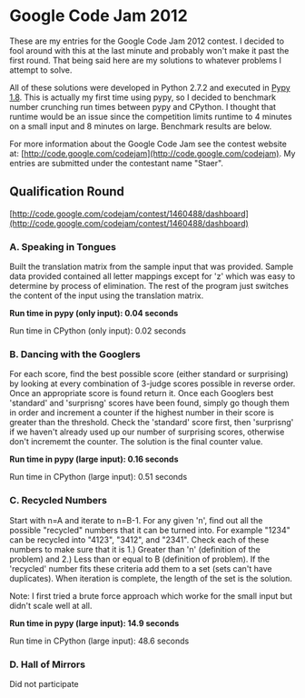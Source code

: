 Google Code Jam 2012
====================

These are my entries for the Google Code Jam 2012 contest. I decided to fool around with this at the last minute and probably won't make it past the first round. That being said here are my solutions to whatever problems I attempt to solve.

All of these solutions were developed in Python 2.7.2 and executed in [Pypy 1.8](http://pypy.org). This is actually my first time using pypy, so I decided to benchmark number crunching run times between pypy and CPython. I thought that runtime would be an issue since the competition limits runtime to 4 minutes on a small input and 8 minutes on large. Benchmark results are below.

For more information about the Google Code Jam see the contest website at: [http://code.google.com/codejam](http://code.google.com/codejam). My entries are submitted under the contestant name "Staer".


## Qualification Round ##

[http://code.google.com/codejam/contest/1460488/dashboard](http://code.google.com/codejam/contest/1460488/dashboard)

### A. Speaking in Tongues ###

Built the translation matrix from the sample input that was provided. Sample data provided contained all letter mappings except for 'z' which was easy to determine by process of elimination. The rest of the program just switches the content of the input using the translation matrix.

**Run time in pypy (only input): 0.04 seconds**

Run time in CPython (only input): 0.02 seconds 

### B. Dancing with the Googlers ###

For each score, find the best possible score (either standard or surprising) by looking at every combination of 3-judge scores possible in reverse order. Once an appropriate score is found return it. Once each Googlers best 'standard' and 'surprisng' scores have been found, simply go though them in order and increment a counter if the highest number in their score is greater than the threshold. Check the 'standard' score first, then 'surprisng' if we haven't already used up our number of surprising scores, otherwise don't incrememt the counter. The solution is the final counter value.

**Run time in pypy (large input): 0.16 seconds**

Run time in CPython (large input): 0.51 seconds

### C. Recycled Numbers ###

Start with n=A and iterate to n=B-1. For any given 'n', find out all the possible "recycled" numbers that it can be turned into. For example "1234" can be recycled into "4123", "3412", and "2341". Check each of these numbers to make sure that it is 1.) Greater than 'n' (definition of the problem) and 2.) Less than or equal to B (definition of problem). If the 'recycled' number fits these criteria add them to a set (sets can't have duplicates). When iteration is complete, the length of the set is the solution.

Note: I first tried a brute force approach which worke for the small input but didn't scale well at all.

**Run time in pypy (large input): 14.9 seconds**

Run time in CPython (large input): 48.6 seconds

### D. Hall of Mirrors ###

Did not participate


